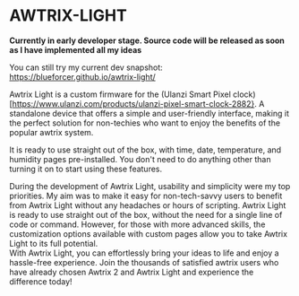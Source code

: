 # AWTRIX-LIGHT

**Currently in early developer stage. Source code will be released as soon as I have implemented all my ideas**

You can still try my current dev snapshot:
https://blueforcer.github.io/awtrix-light/


Awtrix Light is a custom firmware  for the (Ulanzi Smart Pixel clock)[https://www.ulanzi.com/products/ulanzi-pixel-smart-clock-2882}.
A standalone device that offers a simple and user-friendly interface, making it the perfect solution for non-techies who want to enjoy the benefits of the popular awtrix system.  

It is ready to use straight out of the box, with time, date, temperature, and humidity pages pre-installed. You don't need to do anything other than turning it on to start using these features.    

During the development of Awtrix Light, usability and simplicity were my top priorities. My aim was to make it easy for non-tech-savvy users to benefit from Awtrix Light without any headaches or hours of scripting. Awtrix Light is ready to use straight out of the box, without the need for a single line of code or command. However, for those with more advanced skills, the customization options available with custom pages allow you to take Awtrix Light to its full potential.  
 With Awtrix Light, you can effortlessly bring your ideas to life and enjoy a hassle-free experience. Join the thousands of satisfied awtrix users who have already chosen Awtrix 2 and Awtrix  Light and experience the difference today! 

